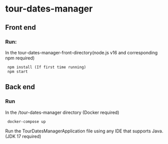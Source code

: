 
# tour-dates-manager

## Front end

### Run:
In the tour-dates-manager-front-directory(node.js v16 and corresponding npm required)
```
 npm install (If first time running)
 npm start
```
## Back end

### Run

In the /tour-dates-manager directory (Docker required)
```
 docker-compose up
```
Run the TourDatesManagerApplication file using any IDE that supports Java.(JDK 17 required)
